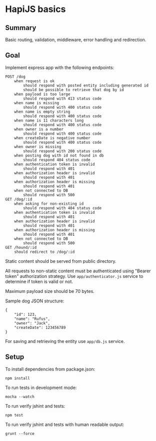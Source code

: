 # HapiJS basics

## Summary

Basic routing, validation, middleware, error handling and redirection.

## Goal

Implement express app with the following endpoints:

    POST /dog
        when request is ok
            should respond with posted entity including generated id
            should be possible to retrieve that dog by id
        when payload is too large
            should respond with 413 status code
        when name is missing
            should respond with 400 status code
        when name is empty string
            should respond with 400 status code
        when name is 11 characters long
            should respond with 400 status code
        when owner is a number
            should respond with 400 status code
        when createDate is negative number
            should respond with 400 status code
        when owner is missing
            should respond with 200 status code
        when posting dog with id not found in db
            should respond 404 status code
        when authentication token is invalid
            should respond with 401
        when authorization header is invalid
            should respond with 401
        when authorization header is missing
            should respond with 401
        when not connected to DB
            should respond with 500
    GET /dog/:id
        when asking for non-existing id
            should respond with 404 status code
        when authentication token is invalid
            should respond with 401
        when authorization header is invalid
            should respond with 401
        when authorization header is missing
            should respond with 401
        when not connected to DB
            should respond with 500
    GET /hound/:id
        should redirect to /dog/:id
        
Static content should be served from public directory.

All requests to non-static content must be authenticated using "Bearer token" authorization strategy.
Use `app/authenticator.js` service to determine if token is valid or not.

Maximum payload size should be 70 bytes.

Sample dog JSON structure: 

    {
        "id": 123,
        "name": "Rufus",
        "owner": "Jack",
        "createDate": 123456789
    }

For saving and retrieving the entity use `app/db.js` service.



## Setup
To install dependencies from package.json:

    npm install

To run tests in development mode:

    mocha --watch

To run verify jshint and tests:

    npm test

To run verify jshint and tests with human readable output:

    grunt --force
